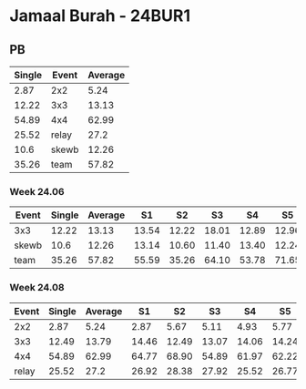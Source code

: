 # Jamaal Burah - 24BUR1

## PB
|Single|Event|Average|
|----|----|----|
|2.87|2x2|5.24|
|12.22|3x3|13.13|
|54.89|4x4|62.99|
|25.52|relay|27.2|
|10.6|skewb|12.26|
|35.26|team|57.82|
### Week 24.06
|Event|Single|Average|S1|S2|S3|S4|S5|
|-----|-------|------|--|--|--|--|--|
|3x3|12.22|13.13|13.54|12.22|18.01|12.89|12.96|
|skewb|10.6|12.26|13.14|10.60|11.40|13.40|12.24|
|team|35.26|57.82|55.59|35.26|64.10|53.78|71.65|
### Week 24.08
|Event|Single|Average|S1|S2|S3|S4|S5|
|-----|-------|------|--|--|--|--|--|
|2x2|2.87|5.24|2.87|5.67|5.11|4.93|5.77|
|3x3|12.49|13.79|14.46|12.49|13.07|14.06|14.24|
|4x4|54.89|62.99|64.77|68.90|54.89|61.97|62.22|
|relay|25.52|27.2|26.92|28.38|27.92|25.52|26.77|
